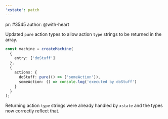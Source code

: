 ```yaml
---
'xstate': patch
---
```


pr: #3545
author: @with-heart

Updated `pure` action types to allow action `type` strings to be returned in the array.

```ts
const machine = createMachine(
  {
    entry: ['doStuff']
  },
  {
    actions: {
      doStuff: pure(() => ['someAction']),
      someAction: () => console.log('executed by doStuff')
    }
  }
);
```

Returning action `type` strings were already handled by `xstate` and the types now correctly reflect that.
